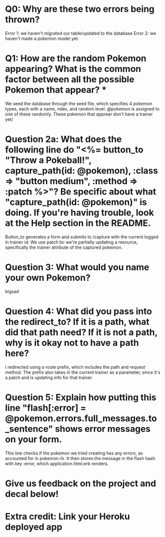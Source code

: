 # Q0: Why are these two errors being thrown?
Error 1: we haven't migrated our table/updated to the database
Error 2: we haven't made a pokemon model yet.

# Q1: How are the random Pokemon appearing? What is the common factor between all the possible Pokemon that appear? *

We seed the database through the seed file, which specifies 4 pokemon types, each with a name, ndex, and random level. @pokemon is assigned to one of these randomly. These pokemon that apprear don't have a trainer yet/

# Question 2a: What does the following line do "<%= button_to "Throw a Pokeball!", capture_path(id: @pokemon), :class => "button medium", :method => :patch %>"? Be specific about what "capture_path(id: @pokemon)" is doing. If you're having trouble, look at the Help section in the README.

Button_to generates a form and submits to /capture with the current logged in trainer id.
We use patch bc we're partially updating a resource, specifically the trainer attribute of the captured pokemon.

# Question 3: What would you name your own Pokemon?

bigsad

# Question 4: What did you pass into the redirect_to? If it is a path, what did that path need? If it is not a path, why is it okay not to have a path here?

I redirected using a route prefix, which includes the path and request method. The prefix also takes in the current trainer as a parameter, since it's a patch and is updating info for that trainer.

# Question 5: Explain how putting this line "flash[:error] = @pokemon.errors.full_messages.to_sentence" shows error messages on your form.

This line checks if the pokemon we tried creating has any errors, as accounted for in pokemon.rb. It then stores the message in the flash hash with key :error, which application.html.erb renders.


# Give us feedback on the project and decal below!

# Extra credit: Link your Heroku deployed app
